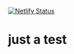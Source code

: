 [![Netlify Status](https://api.netlify.com/api/v1/badges/3d3bca41-5572-4284-aadc-b623d9901d19/deploy-status)](https://app.netlify.com/sites/kireew/deploys)

# just a test